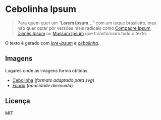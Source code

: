 # Cebolinha Ipsum

> Para quem quer um “**Lorem ipsum...**” com um toque brasileiro, mas não quer optar por versões mais radicais como [Compadre Ipsum](https://goo.gl/vQLbYd), [Dilmês Ipsum](https://goo.gl/5aq35p) ou [Mussum Ipsum](https://goo.gl/6o8nDz) que transformam todo o texto.

O texto é gerado com [*lore-ipsum*](https://npm.im/lorem-ipsum) e [*cebolinha*](https://npm.im/cebolinha).

## Imagens

Lugares onde as imagens forma obtidas:

 - [Cebolinha](https://goo.gl/NWiaMK) (*formato adaptado para svg*)
 - [Fundo](https://goo.gl/dDpTeK) (*opacidade diminuída*)

## Licença

MIT
